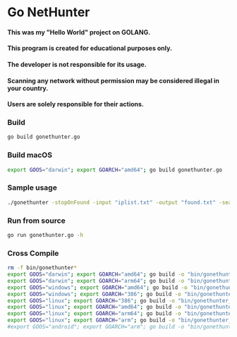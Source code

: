# Go NetHunter

#### This was my "Hello World" project on GOLANG.

#### This program is created for educational purposes only.

#### The developer is not responsible for its usage.

#### Scanning any network without permission may be considered illegal in your country. 

#### Users are solely responsible for their actions.

### Build
```bash
go build gonethunter.go
```

### Build macOS
```bash
export GOOS="darwin"; export GOARCH="amd64"; go build gonethunter.go
```

### Sample usage
```bash
./gonethunter -stopOnFound -input "iplist.txt" -output "found.txt" -search "www.google.com" -threads 300
```

### Run from source
```bash
go run gonethunter.go -h
```

### Cross Compile
```bash
rm -f bin/gonethunter*
export GOOS="darwin"; export GOARCH="amd64"; go build -o "bin/gonethunter_"$GOOS"_"$GOARCH"" gonethunter.go
export GOOS="darwin"; export GOARCH="arm64"; go build -o "bin/gonethunter_"$GOOS"_"$GOARCH"" gonethunter.go
export GOOS="windows"; export GOARCH="amd64"; go build -o "bin/gonethunter_"$GOOS"_"$GOARCH".exe" gonethunter.go
export GOOS="windows"; export GOARCH="386"; go build -o "bin/gonethunter_"$GOOS"_"$GOARCH".exe" gonethunter.go
export GOOS="linux"; export GOARCH="386"; go build -o "bin/gonethunter_"$GOOS"_"$GOARCH"" gonethunter.go
export GOOS="linux"; export GOARCH="amd64"; go build -o "bin/gonethunter_"$GOOS"_"$GOARCH"" gonethunter.go
export GOOS="linux"; export GOARCH="arm64"; go build -o "bin/gonethunter_"$GOOS"_"$GOARCH"" gonethunter.go
export GOOS="linux"; export GOARCH="arm"; go build -o "bin/gonethunter_"$GOOS"_"$GOARCH"" gonethunter.go
#export GOOS="android"; export GOARCH="arm"; go build -o "bin/gonethunter_"$GOOS"_"$GOARCH"" gonethunter.go
```

